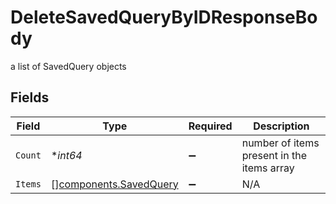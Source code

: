 # DeleteSavedQueryByIDResponseBody

a list of SavedQuery objects


## Fields

| Field                                                            | Type                                                             | Required                                                         | Description                                                      |
| ---------------------------------------------------------------- | ---------------------------------------------------------------- | ---------------------------------------------------------------- | ---------------------------------------------------------------- |
| `Count`                                                          | **int64*                                                         | :heavy_minus_sign:                                               | number of items present in the items array                       |
| `Items`                                                          | [][components.SavedQuery](../../models/components/savedquery.md) | :heavy_minus_sign:                                               | N/A                                                              |